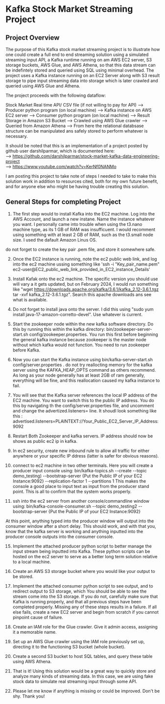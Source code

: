 # Kafka Stock Market Streaming Project
## Project Overview
 The purpose of this Kafka stock market streaming project is to illustrate how one could create a full
 end to end streaming solution using a simulated streaming input API, a Kafka runtime running on am AWS
 EC2 server, S3 storage buckets, AWS Glue, and AWS Athena, so that this data stream can be indefintely stored
 and queried using SQL using minimal overhead. The project uses a Kafka instance running on an EC2 Server
 along with S3 result storage to pipe input streaming data into storage which is later crawled and queried using
 AWS Glue and Athena.

 The project proceeds with the following dataflow:

Stock Market Real time API/ CSV file (if not willing to pay for API) --> Producer python program (on local machine) -->
Kafka instance on AWS EC2 server --> Consumer python program (on local machine) --> Result Storage in Amazon S3 Bucket
--> Crawled using AWS Glue crawler --> Queried from Amazon Athena --> From here the relational databsase structure can be manipulated ans safely stored to perform whatever is necessary.

 It should be noted that this is an implementation of a project posted by github user darshilparmar,
 which is documented here: <br />
--> https://github.com/darshilparmar/stock-market-kafka-data-engineering-project <br />
--> https://www.youtube.com/watch?v=KerNf0NANMo

I am posting this project to take note of steps I needed to take to make this solution work in addition to 
resources cited, both for my own future benefit, and for anyone else who might be having trouble creating this
solution. 

## General Steps for completing Project
1. The first step would to install Kafka into the EC2 machine. Log into the AWS Account, and launch a new instane.
Name the instance whatever you want. I personally came into trouble when using the t3.nano machine type, as its 1 GB of
RAM was insufficuent. I would recomment using something with at least 2 GB of RAM, such as the t3.small node size. I used
the dafault Amazon Linus OS.

do not forget to create the key pair .pem file, and store it somewhere safe. 

2. Once the EC2 instance is running, note the ec2 public web link, and log into the ec2 machine ussing something like
   'ssh -i "Key_pair_name.pem" ec2-user@EC2_public_web_link_provided_in_EC2_instance_Details'

3.  Install Kafak onto the ec2 machine. The specific version you should use will vary a it gets updated, but on February 2024,
   I would run something like "wget https://downloads.apache.org/kafka/3.6.1/kafka_2.12-3.6.1.tgz
tar -xvf kafka_2.12-3.6.1.tgz". Search this apache downloads ans see what is available.

4.  Do not forget to install java onto the server. I did this using "sudo yum install java-17-amazon-corretto-devel". Use whatever
   is current.

5. Start the zookeeper node within the new kafka software directory. Do this by running this within the kafka directory:
bin/zookeeper-server-start.sh config/zookeeper.properties. You run this first before beginning the general kafka instance
because zookeeper is the master node without which kafka would not function. You need to run zookeeper before Kafka.

7.  Now you can start the Kafka instance using bin/kafka-server-start.sh config/server.properties .
do not try reallocting memory for the kafka server using the KAFKA_HEAP_OPTS command as others recommend. As long as your node
generally has at least 2GB of ram generally, everything will be fine, and this reallocation caused my kafka instance to fail.

8. You will see that the Kafka server references the local IP address of the EC2 machine. You want to switch this to the public
   IP address. You do this by navigating th the config/server.properties file, and uncomment and change the advertized.listeners= line.
   It shoudl look something like this :
   advertised.listeners=PLAINTEXT://Your_Public_EC2_Server_IP_Address:9092
   

10. Restart Both Zookeeper and kafka servers. IP address should now be shows as public ec2 ip in kafka.

11. In ec2 security, create new inbound rule to allow all traffic for either anywhere or your specific IP ddress (latter is safer for obvious reasons).

12.  connect to ec2 machine in two other terminals. Here you will create a producer input console using:
bin/kafka-topics.sh --create --topic demo_testing) --bootstrap-server {Put the Public IP of your EC2 Instance:9092} --replication-factor 1 --partitions 1
This makes the console a good place to input text as input from the producer stand point. This is all to confirm that the system works properly.

14.  ssh into the ec2 server from another console/commandline window using:
bin/kafka-console-consumer.sh --topic demo_testing2 --bootstrap-server {Put the Public IP of your EC2 Instance:9092}

At this point, anything typed into the producer window will output into the consumer window after a short delay. This should work, and with that you, know that the kafka server is working and anything inputted into the producer console outputs into the consumer console.

15.   Implement the attached producer python script to better manage the input stream being inputted into Kafka. These python scripts can be hosted on the ec2 server to serve as a better long term solution relative to a local machine. 

16.    Create an AWS S3 storage bucket where you would like your output to be stored.

17. Implement the attached consumer python script to see output, and to redirect output to S3 storage, which 
    You should be able to see the stream come into the S3 storage. If you do not, carefully make sure that Kafka is running properly, and
    that all previous steps have been completed properly. Missing any of these steps results in a failure. If all else fails, create a new EC2 server and begin from scratch if you cannot pinpoint cause of failure.

18. Create an IAM role for the Glue crawler. Give it admin access, assigning it a memorable name. 

19.   Set up an AWS Glue crawler using the IAM role previously set up, directing it to the functioning S3 bucket (whole bucket). 

20.  Create a second S3 bucket to host SQL tables, and query these table using AWS Athena. 

21. That is it! Using this solution would be a great way to quickly store and analyze many kinds of streaming data. In this case, we are using fake stock data to simulate real streaming input through some API. 

22. Please let me know if anything is missing or could be improved. Don't be shy. Thank you!
